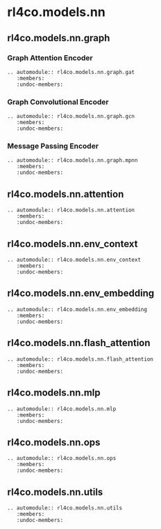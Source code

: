 # rl4co.models.nn

## rl4co.models.nn.graph

### Graph Attention Encoder

```{eval-rst}
.. automodule:: rl4co.models.nn.graph.gat
   :members:
   :undoc-members:
```

### Graph Convolutional Encoder

```{eval-rst}
.. automodule:: rl4co.models.nn.graph.gcn
   :members:
   :undoc-members:
```

### Message Passing Encoder

```{eval-rst}
.. automodule:: rl4co.models.nn.graph.mpnn
   :members:
   :undoc-members:
```

## rl4co.models.nn.attention

```{eval-rst}
.. automodule:: rl4co.models.nn.attention
   :members:
   :undoc-members:
```

## rl4co.models.nn.env_context

```{eval-rst}
.. automodule:: rl4co.models.nn.env_context
   :members:
   :undoc-members:
```

## rl4co.models.nn.env_embedding

```{eval-rst}
.. automodule:: rl4co.models.nn.env_embedding
   :members:
   :undoc-members:
```

## rl4co.models.nn.flash_attention

```{eval-rst}
.. automodule:: rl4co.models.nn.flash_attention
   :members:
   :undoc-members:
```

## rl4co.models.nn.mlp

```{eval-rst}
.. automodule:: rl4co.models.nn.mlp
   :members:
   :undoc-members:
```

## rl4co.models.nn.ops

```{eval-rst}
.. automodule:: rl4co.models.nn.ops
   :members:
   :undoc-members:
```

## rl4co.models.nn.utils

```{eval-rst}
.. automodule:: rl4co.models.nn.utils
   :members:
   :undoc-members:
```
